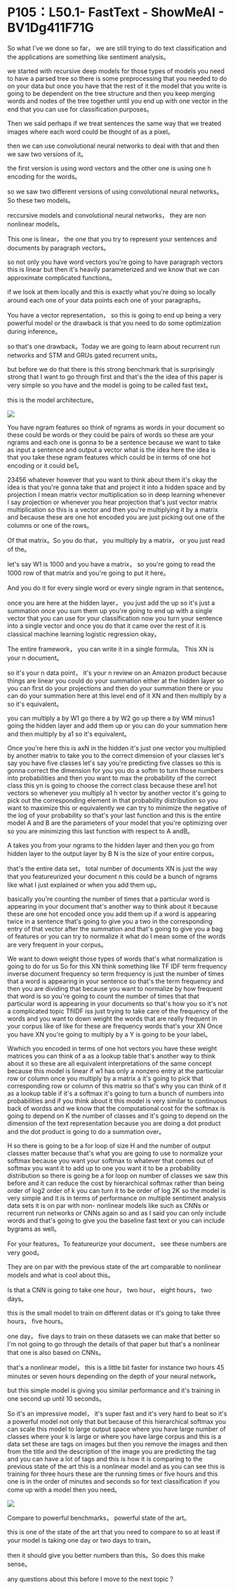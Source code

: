 # P105：L50.1- FastText - ShowMeAI - BV1Dg411F71G

So what I've we done so far， we are still trying to do text classification and the applications are something like sentiment analysis。

 we started with recursive deep models for those types of models you need to have a parsed tree so there is some preprocessing that you needed to do on your data but once you have that the rest of it the model that you write is going to be dependent on the tree structure and then you keep merging words and nodes of the tree together until you end up with one vector in the end that you can use for classification purposes。

Then we said perhaps if we treat sentences the same way that we treated images where each word could be thought of as a pixel。

 then we can use convolutional neural networks to deal with that and then we saw two versions of it。

 the first version is using word vectors and the other one is using one h encoding for the words。

 so we saw two different versions of using convolutional neural networks。So these two models。

 reccursive models and convolutional neural networks， they are non nonlinear models。

This one is linear， the one that you try to represent your sentences and documents by paragraph vectors。

 so not only you have word vectors you're going to have paragraph vectors this is linear but then it's heavily parameterized and we know that we can approximate complicated functions。

 if we look at them locally and this is exactly what you're doing so locally around each one of your data points each one of your paragraphs。

You have a vector representation， so this is going to end up being a very powerful model or the drawback is that you need to do some optimization during inference。

 so that's one drawback。Today we are going to learn about recurrent run networks and STM and GRUs gated recurrent units。

 but before we do that there is this strong benchmark that is surprisingly strong that I want to go through first and that's the the idea of this paper is very simple so you have and the model is going to be called fast text。

 this is the model architecture。

![](img/a1cb8a5602832b4ec2a3dbea803929f4_1.png)

You have ngram features so think of ngrams as words in your document so these could be words or they could be pairs of words so these are your ngrams and each one is gonna to be a sentence because we want to take as input a sentence and output a vector what is the idea here the idea is that you take these ngram features which could be in terms of one hot encoding or it could be1。

23456 whatever however that you want to think about them it's okay the idea is that you're gonna take that and project it into a hidden space and by projection I mean matrix vector multiplication so in deep learning whenever I say projection or whenever you hear projection that's just vector matrix multiplication so this is a vector and then you're multiplying it by a matrix and because these are one hot encoded you are just picking out one of the columns or one of the rows。

Of that matrix。So you do that， you multiply by a matrix， or you just read of the。

 let's say W1 is 1000 and you have a matrix， so you're going to read the 1000 row of that matrix and you're going to put it here。

And you do it for every single word or every single ngram in that sentence。

 once you are here at the hidden layer， you just add the up so it's just a summation once you sum them up you're going to end up with a single vector that you can use for your classification now you turn your sentence into a single vector and once you do that it came over the rest of it is classical machine learning logistic regression okay。

The entire framework， you can write it in a single formula。 This XN is your n document。

 so it's your n data point， it's your n review on an Amazon product because things are linear you could do your summation either at the hidden layer so you can first do your projections and then do your summation there or you can do your summation here at this level end of it XN and then multiply by a so it's equivalent。

 you can multiply a by W1 go there a by W2 go up there a by WM minus1 going the hidden layer and add them up or you can do your summation here and then multiply by a1 so it's equivalent。

Once you're here this is axN in the hidden it's just one vector you multiplied by another matrix to take you to the correct dimension of your classes let's say you have five classes let's say you're predicting five classes so this is gonna correct the dimension for you you do a softm to turn those numbers into probabilities and then you want to max the probability of the correct class this yn is going to choose the correct class because these are1 hot vectors so whenever you multiply a1 h vector by another vector it's going to pick out the corresponding element in that probability distribution so you want to maximize this or equivalently we can try to minimize the negative of the log of your probability so that's your last function and this is the entire model A and B are the parameters of your model that you're optimizing over so you are minimizing this last function with respect to A andB。

A takes you from your ngrams to the hidden layer and then you go from hidden layer to the output layer by B N is the size of your entire corpus。

 that's the entire data set， total number of documents XN is just the way that you featureurized your document n this could be a bunch of ngrams like what I just explained or when you add them up。

 basically you're counting the number of times that a particular word is appearing in your document that's another way to think about it because these are one hot encoded once you add them up if a word is appearing twice in a sentence that's going to give you a two in the corresponding entry of that vector after the summation and that's going to give you a bag of features or you can try to normalize it what do I mean some of the words are very frequent in your corpus。

We want to down weight those types of words that's what normalization is going to do for us So for this XN think something like TF IDF term frequency inverse document frequency so term frequency is just the number of times that a word is appearing in your sentence so that's the term frequency and then you are dividing that because you want to normalize by how frequent that word is so you're going to count the number of times that that particular word is appearing in your documents so that's how you so it's not a complicated topic TfiIDF iss just trying to take care of the frequency of the words and you want to down weight the words that are really frequent in your corpus like of like for these are frequency words that's your XN Once you have XN you're going to multiply by a Y is going to be your label。

Wwhich you encoded in terms of one hot vectors you have these weight matrices you can think of a as a lookup table that's another way to think about it so these are all equivalent interpretations of the same concept because this model is linear if w1 has only a nonzero entry at the particular row or column once you multiply by a matrix a it's going to pick that corresponding row or column of this matrix so that's why you can think of it as a lookup table if it's a softmax it's going to turn a bunch of numbers into probabilities and if you think about it this model is very similar to continuous back of wordss and we know that the computational cost for the softmax is going to depend on K the number of classes and it's going to depend on the dimension of the text representation because you are doing a dot product and the dot product is going to do a summation over。

H so there is going to be a for loop of size H and the number of output classes matter because that's what you are going to use to normalize your softmax because you want your softmax to whatever that comes out of softmax you want it to add up to one you want it to be a probability distribution so there is going be a for loop on number of classes we saw this before and it can reduce the cost by hierarchical softmax rather than being order of log2 order of k you can turn it to be order of log 2K so the model is very simple and it is in terms of performance on multiple sentiment analysis data sets it is on par with non- nonlinear models like such as CNNs or recurrent run networks or CNNs again so and as I said you can only include words and that's going to give you the baseline fast text or you can include bygrams as well。

For your features。To featureurize your document， see these numbers are very good。

 They are on par with the previous state of the art comparable to nonlinear models and what is cool about this。

Is that a CNN is going to take one hour， two hour， eight hours， two days。

 this is the small model to train on different datas or it's going to take three hours， five hours。

 one day， five days to train on these datasets we can make that better so I'm not going to go through the details of that paper but that's a nonlinear that one is also based on CNNs。

 that's a nonlinear model， this is a little bit faster for instance two hours 45 minutes or seven hours depending on the depth of your neural network。

 but this simple model is giving you similar performance and it's training in one second up until 10 seconds。

So it's an impressive model， it's super fast and it's very hard to beat so it's a powerful model not only that but because of this hierarchical softmax you can scale this model to large output space where you have large number of classes where your k is large or where you have large corpus and this is a data set these are tags on images but then you remove the images and then from the title and the description of the image you are predicting the tag and you can have a lot of tags and this is how it is comparing to the previous state of the art this is a nonlinear model and as you can see this is training for three hours these are the running times or five hours and this one is in the order of minutes and seconds so for text classification if you come up with a model then you need。



![](img/a1cb8a5602832b4ec2a3dbea803929f4_3.png)

Compare to powerful benchmarks， powerful state of the art。

 this is one of the state of the art that you need to compare to so at least if your model is taking one day or two days to train。

 then it should give you better numbers than this。So does this make sense。

 any questions about this before I move to the next topic？

